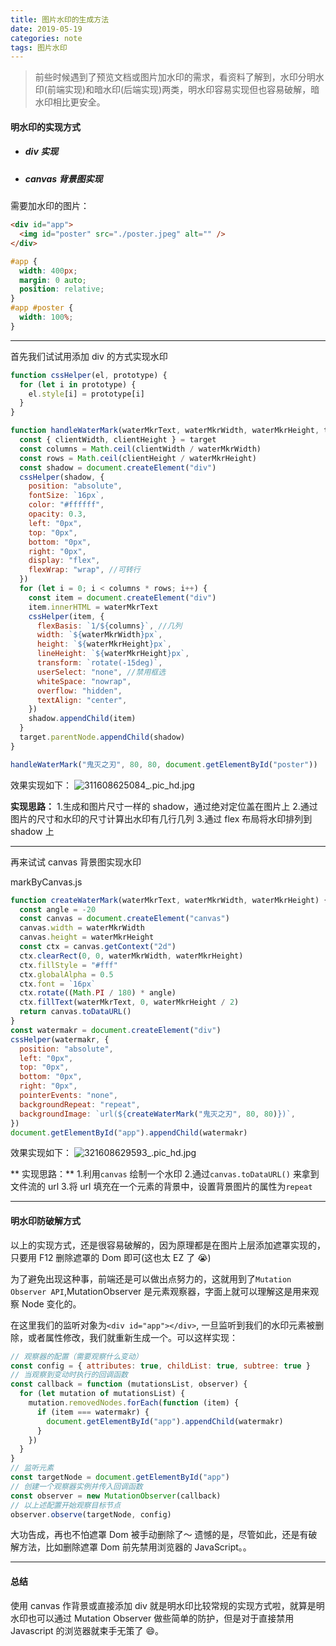 ```yaml
---
title: 图片水印的生成方法
date: 2019-05-19
categories: note
tags: 图片水印
---
```


> 前些时候遇到了预览文档或图片加水印的需求，看资料了解到，水印分明水印(前端实现)和暗水印(后端实现)两类，明水印容易实现但也容易破解，暗水印相比更安全。

#### 明水印的实现方式

- ##### div 实现
- ##### canvas 背景图实现

需要加水印的图片：

```html
<div id="app">
  <img id="poster" src="./poster.jpeg" alt="" />
</div>
```

```css
#app {
  width: 400px;
  margin: 0 auto;
  position: relative;
}
#app #poster {
  width: 100%;
}
```

---

首先我们试试用添加 div 的方式实现水印

```javascript
function cssHelper(el, prototype) {
  for (let i in prototype) {
    el.style[i] = prototype[i]
  }
}

function handleWaterMark(waterMkrText, waterMkrWidth, waterMkrHeight, target) {
  const { clientWidth, clientHeight } = target
  const columns = Math.ceil(clientWidth / waterMkrWidth)
  const rows = Math.ceil(clientHeight / waterMkrHeight)
  const shadow = document.createElement("div")
  cssHelper(shadow, {
    position: "absolute",
    fontSize: `16px`,
    color: "#ffffff",
    opacity: 0.3,
    left: "0px",
    top: "0px",
    bottom: "0px",
    right: "0px",
    display: "flex",
    flexWrap: "wrap", //可转行
  })
  for (let i = 0; i < columns * rows; i++) {
    const item = document.createElement("div")
    item.innerHTML = waterMkrText
    cssHelper(item, {
      flexBasis: `1/${columns}`, //几列
      width: `${waterMkrWidth}px`,
      height: `${waterMkrHeight}px`,
      lineHeight: `${waterMkrHeight}px`,
      transform: `rotate(-15deg)`,
      userSelect: "none", //禁用框选
      whiteSpace: "nowrap",
      overflow: "hidden",
      textAlign: "center",
    })
    shadow.appendChild(item)
  }
  target.parentNode.appendChild(shadow)
}

handleWaterMark("鬼灭之刃", 80, 80, document.getElementById("poster"))
```

效果实现如下：
![311608625084_.pic_hd.jpg](https://segmentfault.com/img/bVcL4kW)

**实现思路：** 1.生成和图片尺寸一样的 shadow，通过绝对定位盖在图片上 2.通过图片的尺寸和水印的尺寸计算出水印有几行几列 3.通过 flex 布局将水印排列到 shadow 上

---

再来试试 canvas 背景图实现水印

markByCanvas.js

```javascript
function createWaterMark(waterMkrText, waterMkrWidth, waterMkrHeight) {
  const angle = -20
  const canvas = document.createElement("canvas")
  canvas.width = waterMkrWidth
  canvas.height = waterMkrHeight
  const ctx = canvas.getContext("2d")
  ctx.clearRect(0, 0, waterMkrWidth, waterMkrHeight)
  ctx.fillStyle = "#fff"
  ctx.globalAlpha = 0.5
  ctx.font = `16px`
  ctx.rotate((Math.PI / 180) * angle)
  ctx.fillText(waterMkrText, 0, waterMkrHeight / 2)
  return canvas.toDataURL()
}
const watermakr = document.createElement("div")
cssHelper(watermakr, {
  position: "absolute",
  left: "0px",
  top: "0px",
  bottom: "0px",
  right: "0px",
  pointerEvents: "none",
  backgroundRepeat: "repeat",
  backgroundImage: `url(${createWaterMark("鬼灭之刃", 80, 80)})`,
})
document.getElementById("app").appendChild(watermakr)
```

效果实现如下：
![321608629593_.pic_hd.jpg](https://segmentfault.com/img/bVcL4YO)

** 实现思路：** 1.利用`canvas` 绘制一个水印 2.通过`canvas.toDataURL()` 来拿到文件流的 url 3.将 url 填充在一个元素的背景中，设置背景图片的属性为`repeat`

---

#### 明水印防破解方式

以上的实现方式，还是很容易破解的，因为原理都是在图片上层添加遮罩实现的，只要用 F12 删除遮罩的 Dom 即可(这也太 EZ 了 😭)

为了避免出现这种事，前端还是可以做出点努力的，这就用到了`Mutation Observer API`,MutationObserver 是元素观察器，字面上就可以理解这是用来观察 Node 变化的。

在这里我们的监听对象为`<div id="app"></div>`, 一旦监听到我们的水印元素被删除，或者属性修改，我们就重新生成一个。可以这样实现：

```javascript
// 观察器的配置（需要观察什么变动）
const config = { attributes: true, childList: true, subtree: true }
// 当观察到变动时执行的回调函数
const callback = function (mutationsList, observer) {
  for (let mutation of mutationsList) {
    mutation.removedNodes.forEach(function (item) {
      if (item === watermakr) {
        document.getElementById("app").appendChild(watermakr)
      }
    })
  }
}
// 监听元素
const targetNode = document.getElementById("app")
// 创建一个观察器实例并传入回调函数
const observer = new MutationObserver(callback)
// 以上述配置开始观察目标节点
observer.observe(targetNode, config)
```

大功告成，再也不怕遮罩 Dom 被手动删除了～
遗憾的是，尽管如此，还是有破解方法，比如删除遮罩 Dom 前先禁用浏览器的 JavaScript。。

---

#### 总结

使用 canvas 作背景或直接添加 div 就是明水印比较常规的实现方式啦，就算是明水印也可以通过 Mutation Observer 做些简单的防护，但是对于直接禁用 Javascript 的浏览器就束手无策了 😄。

